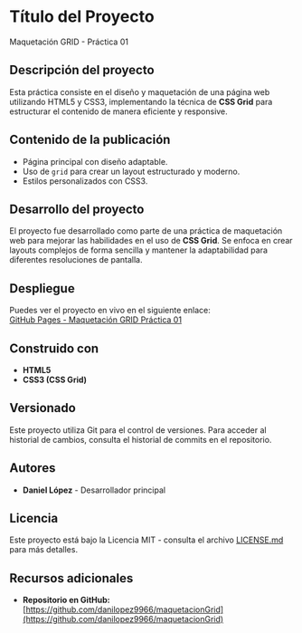 # Título del Proyecto
Maquetación GRID - Práctica 01

## Descripción del proyecto
Esta práctica consiste en el diseño y maquetación de una página web utilizando HTML5 y CSS3, implementando la técnica de **CSS Grid** para estructurar el contenido de manera eficiente y responsive.

## Contenido de la publicación
- Página principal con diseño adaptable.
- Uso de `grid` para crear un layout estructurado y moderno.
- Estilos personalizados con CSS3.

## Desarrollo del proyecto
El proyecto fue desarrollado como parte de una práctica de maquetación web para mejorar las habilidades en el uso de **CSS Grid**. Se enfoca en crear layouts complejos de forma sencilla y mantener la adaptabilidad para diferentes resoluciones de pantalla.

## Despliegue
Puedes ver el proyecto en vivo en el siguiente enlace:  
[GitHub Pages - Maquetación GRID Práctica 01](https://danilopez9966.github.io/maquetacionGrid/)

## Construido con
- **HTML5**
- **CSS3 (CSS Grid)**

## Versionado
Este proyecto utiliza Git para el control de versiones. Para acceder al historial de cambios, consulta el historial de commits en el repositorio.

## Autores
- **Daniel López** - Desarrollador principal

## Licencia
Este proyecto está bajo la Licencia MIT - consulta el archivo [LICENSE.md](LICENSE.md) para más detalles.

## Recursos adicionales
- **Repositorio en GitHub:**  
  [https://github.com/danilopez9966/maquetacionGrid](https://github.com/danilopez9966/maquetacionGrid)

